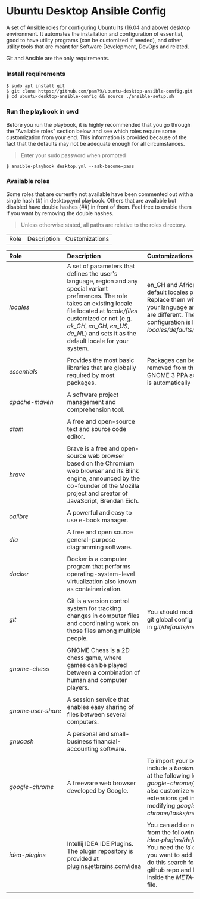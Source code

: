 # Ubuntu Desktop Ansible Config
A set of Ansible roles for configuring Ubuntu lts (16.04 and above) desktop environment. It automates the installation and configuration of essential, good to have utility programs (can be customized if needed), and other utility tools that are meant for Software Development, DevOps and related.                                              

Git and Ansible are the only requirements.

### Install requirements
    $ sudo apt install git
    $ git clone https://github.com/pam79/ubuntu-desktop-ansible-config.git
    $ cd ubuntu-desktop-ansible-config && source ./ansible-setup.sh

### Run the playbook in cwd
Before you run the playbook, it is highly recommended that you go through the "Available roles" section below and see which roles require some customization from your end. This information is provided because of the fact that the defaults may not be adequate enough for all circumstances.

>Enter your sudo password when prompted

    $ ansible-playbook desktop.yml --ask-become-pass

### Available roles
Some roles that are currently not available have been commented out with a single hash (#) in desktop.yml playbook. Others that are available but disabled have double hashes (##) in front of them. Feel free to enable them if you want by removing the double hashes.           

>Unless otherwise stated, all paths are relative to the roles directory.

<table><tr>
<td>Role</td>
<td>Description</td>
<td>Customizations</td>
</tr></table>

Role                    | Description                 | Customizations      
:---------------------- | :-------------------------- | :----------------------
_locales_ | A set of parameters that defines the user's language, region and any special variant preferences. The role takes an existing locale file located at _locale/files_ customized or not (e.g. _ak_GH_, _en_GH_, _en_US_, _de_NL_) and sets it as the default locale for your system. | en_GH and Africa/Accra are the default locales provided. Replace them with your own if your language and timezone are different. The default configuration is located at: _locales/defaults/main.yml_
||
_essentials_ | Provides the most basic libraries that are globally required by most packages. | Packages can be added or removed from the list. Also with GNOME 3 PPA added nautilus is automatically
||
_apache-maven_ | A software project management and comprehension tool.
||
_atom_ | A free and open-source text and source code editor.
||
_brave_ | Brave is a free and open-source web browser based on the Chromium web browser and its Blink engine, announced by the co-founder of the Mozilla project and creator of JavaScript, Brendan Eich.
||
_calibre_ | A powerful and easy to use e-book manager.
||
_dia_ | A free and open source general-purpose diagramming software.
||
_docker_ | Docker is a computer program that performs operating-system-level virtualization also known as containerization.
||
_git_ | Git is a version control system for tracking changes in computer files and coordinating work on those files among multiple people. | You should modify the default git global config values found in _git/defaults/main.yml_
||
_gnome-chess_ | GNOME Chess is a 2D chess game, where games can be played between a combination of human and computer players.
||
_gnome&#x2011;user&#x2011;share_ | A session service that enables easy sharing of files between several computers.
||
_gnucash_ | A personal and small-business financial-accounting software.
||
_google-chrome_ | A freeware web browser developed by Google. | To import your bookmarks, include a _bookmarks.html_ file at the following location: _google-chrome/files_. You can also customize which extensions get installed by modifying _google-chrome/tasks/main.yml_ file.
||
_idea-plugins_ | Intellij IDEA IDE Plugins. The plugin repository is provided at [plugins.jetbrains.com/idea](http://plugins.jetbrains.com/idea) | You can add or remove plugins from the following location: _idea&#x2011;plugins/defaults/main.yml_. You need the _id_ of a plugin if you want to add it to the list. To do this search for the plugin's github repo and look for the <id> tag inside the _META&#x2011;INF/plugin.xml_ file.
||

